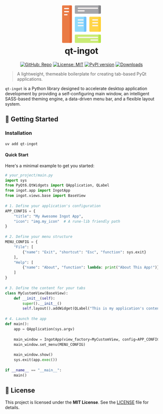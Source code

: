 <h1 align="center">
  <img src="https://raw.githubusercontent.com/Yrrrrrf/qt-ingot/main/resources/img/template.png" alt="qt-ingot Icon" width="128" height="128">
  <div align="center">qt-ingot</div>
</h1>

<div align="center">

[![GitHub: Repo](https://img.shields.io/badge/qt--ingot-58A6FF?&logo=github)](https://github.com/Yrrrrrf/qt-ingot)
[![License: MIT](https://img.shields.io/badge/License-MIT-yellow)](./LICENSE)
[![PyPI version](https://img.shields.io/pypi/v/qt-ingot)](https://pypi.org/project/qt-ingot/)
[![Downloads](https://pepy.tech/badge/qt-ingot)](https://pepy.tech/project/qt-ingot)

</div>

> A lightweight, themeable boilerplate for creating tab-based PyQt applications.

`qt-ingot` is a Python library designed to accelerate desktop application development by providing a self-configuring main window, an intelligent SASS-based theming engine, a data-driven menu bar, and a flexible layout system.

## 🚦 Getting Started

### Installation

```bash
uv add qt-ingot
```

#### Quick Start

Here's a minimal example to get you started:

```python
# your_project/main.py
import sys
from PyQt6.QtWidgets import QApplication, QLabel
from ingot.app import IngotApp
from ingot.views.base import BaseView

# 1. Define your application's configuration
APP_CONFIG = {
    "title": "My Awesome Ingot App",
    "icon": "img.my_icon"  # A rune-lib friendly path
}

# 2. Define your menu structure
MENU_CONFIG = {
    "File": [
        {"name": "Exit", "shortcut": "Esc", "function": sys.exit}
    ],
    "Help": [
        {"name": "About", "function": lambda: print("About This App!")}
    ]
}

# 3. Define the content for your tabs
class MyCustomView(BaseView):
    def __init__(self):
        super().__init__()
        self.layout().addWidget(QLabel("This is my application's content!"))

# 4. Launch the app
def main():
    app = QApplication(sys.argv)
    
    main_window = IngotApp(view_factory=MyCustomView, config=APP_CONFIG)
    main_window.set_menu(MENU_CONFIG)

    main_window.show()
    sys.exit(app.exec())

if __name__ == "__main__":
    main()
```

## 📄 License

This project is licensed under the **MIT License**. See the [LICENSE](./LICENSE) file for details.
